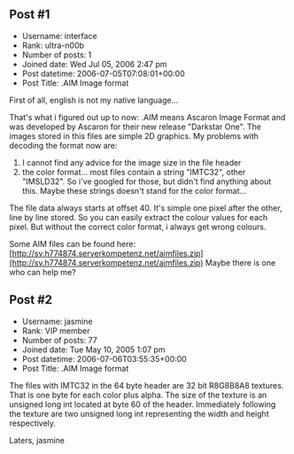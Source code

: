 ## Post #1
- Username: interface
- Rank: ultra-n00b
- Number of posts: 1
- Joined date: Wed Jul 05, 2006 2:47 pm
- Post datetime: 2006-07-05T07:08:01+00:00
- Post Title: .AIM Image format

First of all, english is not my native language...    

That's what i figured out up to now:
.AIM means Ascaron Image Format and was developed by Ascaron for their new release "Darkstar One". The images stored in this files are simple 2D graphics.
My problems with decoding the format now are:
1) I cannot find any advice for the image size in the file header
2) the color format... most files contain a string "IMTC32", other "IMSLD32". So i've googled for those, but didn't find anything about this.
Maybe these strings doesn't stand for the color format...

The file data always starts at offset 40. It's simple one pixel after the other, line by line stored. So you can easily extract the colour values for each pixel. But without the correct color format, i always get wrong colours.

Some AIM files can be found here:
[http://sv.h774874.serverkompetenz.net/aimfiles.zip](http://sv.h774874.serverkompetenz.net/aimfiles.zip)
Maybe there is one who can help me?
## Post #2
- Username: jasmine
- Rank: VIP member
- Number of posts: 77
- Joined date: Tue May 10, 2005 1:07 pm
- Post datetime: 2006-07-06T03:55:35+00:00
- Post Title: .AIM Image format

The files with IMTC32 in the 64 byte header are 32 bit R8G8B8A8 textures.  That is one byte for each color plus alpha.  The size of the texture is an unsigned long int located at byte 60 of the header.  Immediately following the texture are two unsigned long int representing the width and height respectively.

Laters,
jasmine
